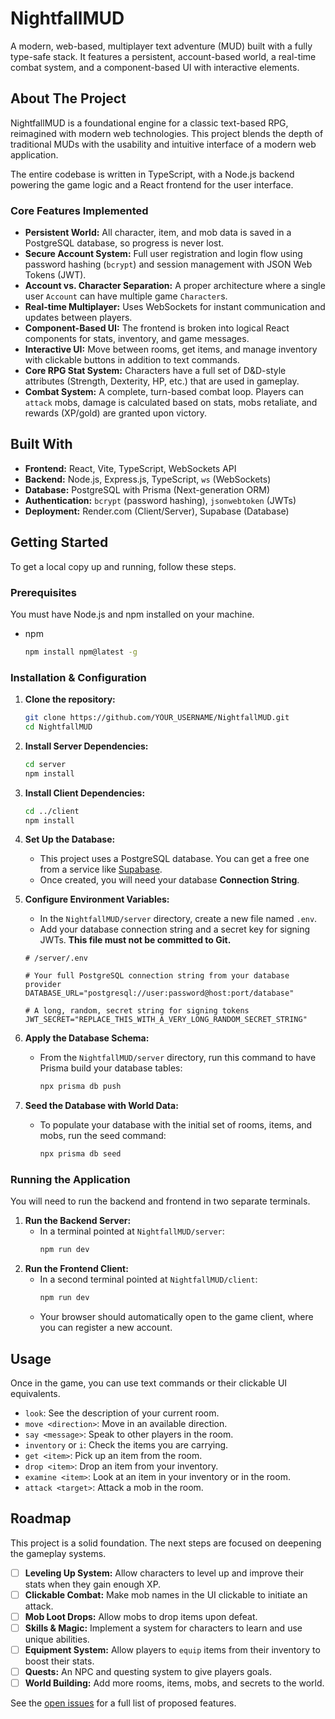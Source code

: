 
# NightfallMUD

A modern, web-based, multiplayer text adventure (MUD) built with a fully type-safe stack. It features a persistent, account-based world, a real-time combat system, and a component-based UI with interactive elements.

## About The Project

NightfallMUD is a foundational engine for a classic text-based RPG, reimagined with modern web technologies. This project blends the depth of traditional MUDs with the usability and intuitive interface of a modern web application.

The entire codebase is written in TypeScript, with a Node.js backend powering the game logic and a React frontend for the user interface.

### Core Features Implemented

  * **Persistent World:** All character, item, and mob data is saved in a PostgreSQL database, so progress is never lost.
  * **Secure Account System:** Full user registration and login flow using password hashing (`bcrypt`) and session management with JSON Web Tokens (JWT).
  * **Account vs. Character Separation:** A proper architecture where a single user `Account` can have multiple game `Character`s.
  * **Real-time Multiplayer:** Uses WebSockets for instant communication and updates between players.
  * **Component-Based UI:** The frontend is broken into logical React components for stats, inventory, and game messages.
  * **Interactive UI:** Move between rooms, get items, and manage inventory with clickable buttons in addition to text commands.
  * **Core RPG Stat System:** Characters have a full set of D\&D-style attributes (Strength, Dexterity, HP, etc.) that are used in gameplay.
  * **Combat System:** A complete, turn-based combat loop. Players can `attack` mobs, damage is calculated based on stats, mobs retaliate, and rewards (XP/gold) are granted upon victory.

## Built With

  * **Frontend:** React, Vite, TypeScript, WebSockets API
  * **Backend:** Node.js, Express.js, TypeScript, `ws` (WebSockets)
  * **Database:** PostgreSQL with Prisma (Next-generation ORM)
  * **Authentication:** `bcrypt` (password hashing), `jsonwebtoken` (JWTs)
  * **Deployment:** Render.com (Client/Server), Supabase (Database)

## Getting Started

To get a local copy up and running, follow these steps.

### Prerequisites

You must have Node.js and npm installed on your machine.

  * npm
    ```sh
    npm install npm@latest -g
    ```

### Installation & Configuration

1.  **Clone the repository:**

    ```sh
    git clone https://github.com/YOUR_USERNAME/NightfallMUD.git
    cd NightfallMUD
    ```

2.  **Install Server Dependencies:**

    ```sh
    cd server
    npm install
    ```

3.  **Install Client Dependencies:**

    ```sh
    cd ../client
    npm install
    ```

4.  **Set Up the Database:**

      * This project uses a PostgreSQL database. You can get a free one from a service like [Supabase](https://supabase.com).
      * Once created, you will need your database **Connection String**.

5.  **Configure Environment Variables:**

      * In the `NightfallMUD/server` directory, create a new file named `.env`.
      * Add your database connection string and a secret key for signing JWTs. **This file must not be committed to Git.**

    <!-- end list -->

    ```env
    # /server/.env

    # Your full PostgreSQL connection string from your database provider
    DATABASE_URL="postgresql://user:password@host:port/database"

    # A long, random, secret string for signing tokens
    JWT_SECRET="REPLACE_THIS_WITH_A_VERY_LONG_RANDOM_SECRET_STRING"
    ```

6.  **Apply the Database Schema:**

      * From the `NightfallMUD/server` directory, run this command to have Prisma build your database tables:
        ```sh
        npx prisma db push
        ```

7.  **Seed the Database with World Data:**

      * To populate your database with the initial set of rooms, items, and mobs, run the seed command:
        ```sh
        npx prisma db seed
        ```

### Running the Application

You will need to run the backend and frontend in two separate terminals.

1.  **Run the Backend Server:**
      * In a terminal pointed at `NightfallMUD/server`:
        ```sh
        npm run dev
        ```
2.  **Run the Frontend Client:**
      * In a second terminal pointed at `NightfallMUD/client`:
        ```sh
        npm run dev
        ```
      * Your browser should automatically open to the game client, where you can register a new account.

## Usage

Once in the game, you can use text commands or their clickable UI equivalents.

  * `look`: See the description of your current room.
  * `move <direction>`: Move in an available direction.
  * `say <message>`: Speak to other players in the room.
  * `inventory` or `i`: Check the items you are carrying.
  * `get <item>`: Pick up an item from the room.
  * `drop <item>`: Drop an item from your inventory.
  * `examine <item>`: Look at an item in your inventory or in the room.
  * `attack <target>`: Attack a mob in the room.

## Roadmap

This project is a solid foundation. The next steps are focused on deepening the gameplay systems.

  * [ ] **Leveling Up System:** Allow characters to level up and improve their stats when they gain enough XP.
  * [ ] **Clickable Combat:** Make mob names in the UI clickable to initiate an attack.
  * [ ] **Mob Loot Drops:** Allow mobs to drop items upon defeat.
  * [ ] **Skills & Magic:** Implement a system for characters to learn and use unique abilities.
  * [ ] **Equipment System:** Allow players to `equip` items from their inventory to boost their stats.
  * [ ] **Quests:** An NPC and questing system to give players goals.
  * [ ] **World Building:** Add more rooms, items, mobs, and secrets to the world.

See the [open issues](https://www.google.com/search?q=https://github.com/YOUR_USERNAME/NightfallMUD/issues) for a full list of proposed features.